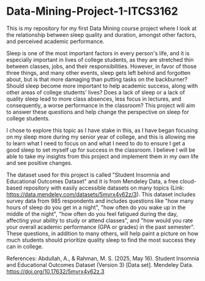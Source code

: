 # Data-Mining-Project-1-ITCS3162
This is my repository for my first Data Mining course project where I look at the relationship between sleep quality and duration, amongst other factors, and perceived academic performance.

Sleep is one of the most important factors in every person's life, and it is especially important in lives of college students, as they are stretched thin between classes, jobs, and their responsibilities. However, in favor of those three things, and many other events, sleep gets left behind and forgotten about, but is that more damaging than putting tasks on the backburner? Should sleep become more important to help academic success, along with other areas of college students' lives? Does a lack of sleep or a lack of quality sleep lead to more class absences, less focus in lectures, and consequently, a worse performance in the classroom? This project will aim to answer these questions and help change the perspective on sleep for college students. 

I chose to explore this topic as I have stake in this, as I have began focusing on my sleep more during my senior year of college, and this is allowing me to learn what I need to focus on and what I need to do to ensure I get a good sleep to set myself up for success in the classroom. I believe I will be able to take my insights from this project and implement them in my own life and see positive changes. 

The dataset used for this project is called "Student Insomnia and Educational Outcomes Dataset" and it is from Mendeley Data, a free cloud-based repository with easily accessible datasets on many topics (Link: https://data.mendeley.com/datasets/5mvrx4v62z/3). This dataset includes survey data from 985 respondents and includes questions like "how many hours of sleep do you get in a night", "how often do you wake up in the middle of the night", "how often do you feel fatigued during the day, affecting your ability to study or attend classes", and "how would you rate your overall academic performance (GPA or grades) in the past semester". These questions, in addition to many others, will help paint a picture on how much students should prioritize quality sleep to find the most success they can in college. 

References:
Abdullah, A., & Rahman, M. S. (2025, May 16). Student Insomnia and Educational Outcomes Dataset (Version 3) [Data set]. Mendeley Data. https://doi.org/10.17632/5mvrx4v62z.3
